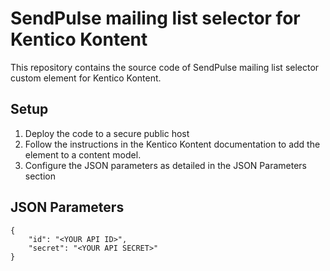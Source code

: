 # SendPulse mailing list selector for Kentico Kontent
This repository contains the source code of SendPulse mailing list selector custom element for Kentico Kontent.

## Setup
1. Deploy the code to a secure public host
2. Follow the instructions in the Kentico Kontent documentation to add the element to a content model.
3. Configure the JSON parameters as detailed in the JSON Parameters section

## JSON Parameters
```
{
    "id": "<YOUR API ID>",
    "secret": "<YOUR API SECRET>"
}
```
